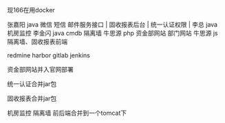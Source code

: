 现166在用docker

张嘉阳 java 微信 短信 邮件服务接口 | 固收报表后台 | 统一认证权限 |
李总   java 机房监控
李金闪 java cmdb 隔离墙
牛思源 php 资金部网站 部门网站
牛思源 js  隔离墙、固收报表前端

redmine harbor gitlab jenkins

资金部网站并入官网部署

统一认证合并jar包

固收报表合并jar包

机房监控 隔离墙 前后端合并到一个tomcat下

